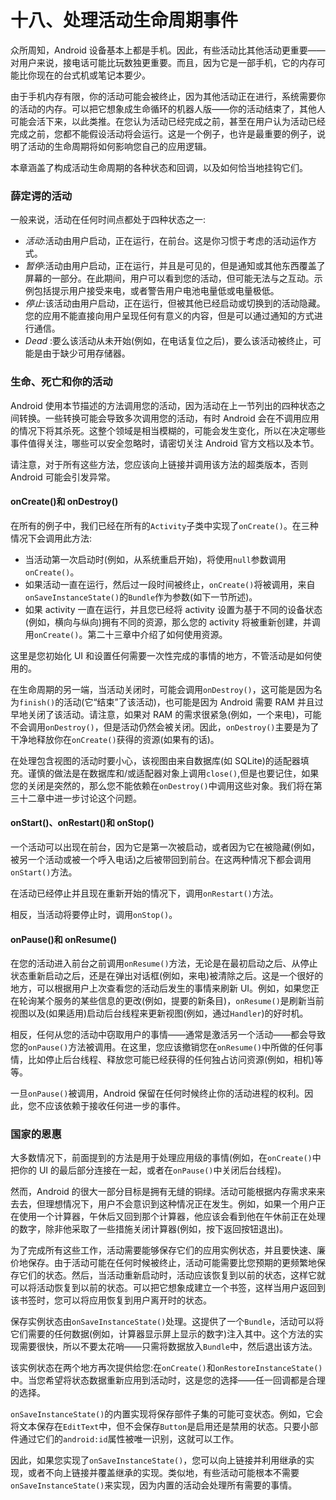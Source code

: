 # 十八、处理活动生命周期事件

众所周知，Android 设备基本上都是手机。因此，有些活动比其他活动更重要——对用户来说，接电话可能比玩数独更重要。而且，因为它是一部手机，它的内存可能比你现在的台式机或笔记本要少。

由于手机内存有限，你的活动可能会被终止，因为其他活动正在进行，系统需要你的活动的内存。可以把它想象成生命循环的机器人版——你的活动结束了，其他人可能会活下来，以此类推。在您认为活动已经完成之前，甚至在用户认为活动已经完成之前，您都不能假设活动将会运行。这是一个例子，也许是最重要的例子，说明了活动的生命周期将如何影响您自己的应用逻辑。

本章涵盖了构成活动生命周期的各种状态和回调，以及如何恰当地挂钩它们。

### 薛定谔的活动

一般来说，活动在任何时间点都处于四种状态之一:

*   *活动*:活动由用户启动，正在运行，在前台。这是你习惯于考虑的活动运作方式。
*   *暂停*:活动由用户启动，正在运行，并且是可见的，但是通知或其他东西覆盖了屏幕的一部分。在此期间，用户可以看到您的活动，但可能无法与之互动。示例包括提示用户接受来电，或者警告用户电池电量低或电量极低。
*   *停止*:该活动由用户启动，正在运行，但被其他已经启动或切换到的活动隐藏。您的应用不能直接向用户呈现任何有意义的内容，但是可以通过通知的方式进行通信。
*   *Dead* :要么该活动从未开始(例如，在电话复位之后)，要么该活动被终止，可能是由于缺少可用存储器。

### 生命、死亡和你的活动

Android 使用本节描述的方法调用您的活动，因为活动在上一节列出的四种状态之间转换。一些转换可能会导致多次调用您的活动，有时 Android 会在不调用应用的情况下将其杀死。这整个领域是相当模糊的，可能会发生变化，所以在决定哪些事件值得关注，哪些可以安全忽略时，请密切关注 Android 官方文档以及本节。

请注意，对于所有这些方法，您应该向上链接并调用该方法的超类版本，否则 Android 可能会引发异常。

#### onCreate()和 onDestroy()

在所有的例子中，我们已经在所有的`Activity`子类中实现了`onCreate()`。在三种情况下会调用此方法:

*   当活动第一次启动时(例如，从系统重启开始)，将使用`null`参数调用`onCreate()`。
*   如果活动一直在运行，然后过一段时间被终止，`onCreate()`将被调用，来自`onSaveInstanceState()`的`Bundle`作为参数(如下一节所述)。
*   如果 activity 一直在运行，并且您已经将 activity 设置为基于不同的设备状态(例如，横向与纵向)拥有不同的资源，那么您的 activity 将被重新创建，并调用`onCreate()`。第二十三章中介绍了如何使用资源。

这里是您初始化 UI 和设置任何需要一次性完成的事情的地方，不管活动是如何使用的。

在生命周期的另一端，当活动关闭时，可能会调用`onDestroy()`，这可能是因为名为`finish()`的活动(它“结束”了该活动)，也可能是因为 Android 需要 RAM 并且过早地关闭了该活动。请注意，如果对 RAM 的需求很紧急(例如，一个来电)，可能不会调用`onDestroy()`，但是活动仍然会被关闭。因此，`onDestroy()`主要是为了干净地释放你在`onCreate()`获得的资源(如果有的话)。

在处理包含视图的活动时要小心，该视图由来自数据库(如 SQLite)的适配器填充。谨慎的做法是在数据库和/或适配器对象上调用`close()`,但是也要记住，如果您的关闭是突然的，那么您不能依赖在`onDestroy()`中调用这些对象。我们将在第三十二章中进一步讨论这个问题。

#### onStart()、onRestart()和 onStop()

一个活动可以出现在前台，因为它是第一次被启动，或者因为它在被隐藏(例如，被另一个活动或被一个呼入电话)之后被带回到前台。在这两种情况下都会调用`onStart()`方法。

在活动已经停止并且现在重新开始的情况下，调用`onRestart()`方法。

相反，当活动将要停止时，调用`onStop()`。

#### onPause()和 onResume()

在您的活动进入前台之前调用`onResume()`方法，无论是在最初启动之后、从停止状态重新启动之后，还是在弹出对话框(例如，来电)被清除之后。这是一个很好的地方，可以根据用户上次查看您的活动后发生的事情来刷新 UI。例如，如果您正在轮询某个服务的某些信息的更改(例如，提要的新条目)，`onResume()`是刷新当前视图以及(如果适用)启动后台线程来更新视图(例如，通过`Handler`)的好时机。

相反，任何从您的活动中窃取用户的事情——通常是激活另一个活动——都会导致您的`onPause()`方法被调用。在这里，您应该撤销您在`onResume()`中所做的任何事情，比如停止后台线程、释放您可能已经获得的任何独占访问资源(例如，相机)等等。

一旦`onPause()`被调用，Android 保留在任何时候终止你的活动进程的权利。因此，您不应该依赖于接收任何进一步的事件。

### 国家的恩惠

大多数情况下，前面提到的方法是用于处理应用级的事情(例如，在`onCreate()`中把你的 UI 的最后部分连接在一起，或者在`onPause()`中关闭后台线程)。

然而，Android 的很大一部分目标是拥有无缝的铜绿。活动可能根据内存需求来来去去，但理想情况下，用户不会意识到这种情况正在发生。例如，如果一个用户正在使用一个计算器，午休后又回到那个计算器，他应该会看到他在午休前正在处理的数字，除非他采取了一些措施关闭计算器(例如，按下返回按钮退出)。

为了完成所有这些工作，活动需要能够保存它们的应用实例状态，并且要快速、廉价地保存。由于活动可能在任何时候被终止，活动可能需要比您预期的更频繁地保存它们的状态。然后，当活动重新启动时，活动应该恢复到以前的状态，这样它就可以将活动恢复到以前的状态。可以把它想象成建立一个书签，这样当用户返回到该书签时，您可以将应用恢复到用户离开时的状态。

保存实例状态由`onSaveInstanceState()`处理。这提供了一个`Bundle`，活动可以将它们需要的任何数据(例如，计算器显示屏上显示的数字)注入其中。这个方法的实现需要很快，所以不要太花哨——只需将数据放入`Bundle`中，然后退出该方法。

该实例状态在两个地方再次提供给您:在`onCreate()`和`onRestoreInstanceState()`中。当您希望将状态数据重新应用到活动时，这是您的选择——任一回调都是合理的选择。

`onSaveInstanceState()`的内置实现将保存部件子集的可能可变状态。例如，它会将文本保存在`EditText`中，但不会保存`Button`是启用还是禁用的状态。只要小部件通过它们的`android:id`属性被唯一识别，这就可以工作。

因此，如果您实现了`onSaveInstanceState()`，您可以向上链接并利用继承的实现，或者不向上链接并覆盖继承的实现。类似地，有些活动可能根本不需要`onSaveInstanceState()`来实现，因为内置的活动会处理所有需要的事情。